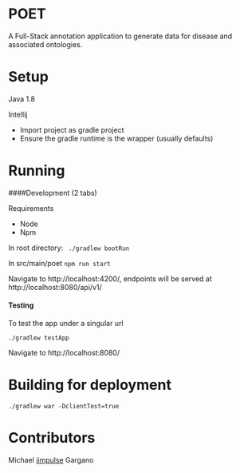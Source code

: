 # POET
A Full-Stack annotation application to generate data for disease and associated ontologies.

# Setup

Java 1.8

Intellij

- Import project as gradle project
- Ensure the gradle runtime is the wrapper (usually defaults)


# Running

####Development (2 tabs)

Requirements
- Node
- Npm

In root directory: 
` 
./gradlew bootRun
`

In src/main/poet
`
npm run start
`

Navigate to http://localhost:4200/, endpoints will be served at http://localhost:8080/api/v1/

#### Testing

To test the app under a singular url

`
./gradlew testApp
`

Navigate to http://localhost:8080/


# Building for deployment

`
./gradlew war -DclientTest=true
`

# Contributors

Michael [iimpulse](https://github.com/iimpulse) Gargano
